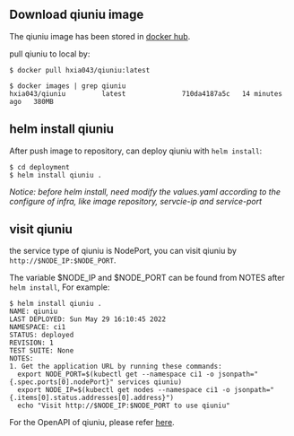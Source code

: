 ## Download qiuniu image

The qiuniu image has been stored in [docker hub](https://hub.docker.com/repository/docker/hxia043/qiuniu).

pull qiuniu to local by:
```
$ docker pull hxia043/qiuniu:latest

$ docker images | grep qiuniu
hxia043/qiuniu         latest              710da4187a5c   14 minutes ago   380MB
```

## helm install qiuniu
After push image to repository, can deploy qiuniu with `helm install`:
```
$ cd deployment
$ helm install qiuniu .
```

*Notice: before helm install, need modify the values.yaml according to the configure of infra, like image repository, servcie-ip and service-port*

## visit qiuniu
the service type of qiuniu is NodePort, you can visit qiuniu by `http://$NODE_IP:$NODE_PORT`.

The variable $NODE_IP and $NODE_PORT can be found from NOTES after `helm install`, For example:
```
$ helm install qiuniu .
NAME: qiuniu
LAST DEPLOYED: Sun May 29 16:10:45 2022
NAMESPACE: ci1
STATUS: deployed
REVISION: 1
TEST SUITE: None
NOTES:
1. Get the application URL by running these commands:
  export NODE_PORT=$(kubectl get --namespace ci1 -o jsonpath="{.spec.ports[0].nodePort}" services qiuniu)
  export NODE_IP=$(kubectl get nodes --namespace ci1 -o jsonpath="{.items[0].status.addresses[0].address}")
  echo "Visit http://$NODE_IP:$NODE_PORT to use qiuniu"
```

For the OpenAPI of qiuniu, please refer [here](https://github.com/hxia043/qiuniu/blob/main/api/openapi.yaml).
